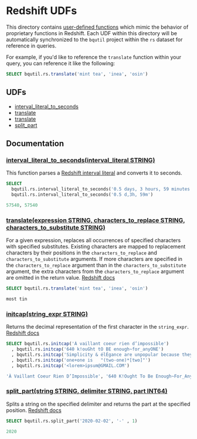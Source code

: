 # Redshift UDFs

This directory contains [user-defined functions](https://cloud.google.com/bigquery/docs/reference/standard-sql/user-defined-functions)
which mimic the behavior of proprietary functions in Redshift. Each UDF within this
directory will be automatically synchronized to the `bqutil` project within the
`rs` dataset for reference in queries.

For example, if you'd like to reference the `translate` function within your query,
you can reference it like the following:
```sql
SELECT bqutil.rs.translate('mint tea', 'inea', 'osin')
```

## UDFs


* [interval_literal_to_seconds](#interval_literal_to_secondsinterval_literal-string)
* [translate](#translateexpression-string-characters_to_replace-string-characters_to_substitute-string)
* [translate](#initcapstring_expr-string)
* [split_part](#split_partstring-string-delimiter-string-part-int64)


## Documentation

### [interval_literal_to_seconds(interval_literal STRING)](interval_literal_to_seconds.sql)
This function parses a [Redshift interval literal](https://docs.aws.amazon.com/redshift/latest/dg/r_interval_literals.html) and converts it to seconds.
```sql
SELECT
  bqutil.rs.interval_literal_to_seconds('0.5 days, 3 hours, 59 minutes'),
  bqutil.rs.interval_literal_to_seconds('0.5 d,3h, 59m')

57540, 57540
```


### [translate(expression STRING, characters_to_replace STRING, characters_to_substitute STRING)](translate.sql)
For a given expression, replaces all occurrences of specified characters with specified substitutes. Existing characters are mapped to replacement characters by their positions in the `characters_to_replace` and `characters_to_substitute` arguments. If more characters are specified in the `characters_to_replace` argument than in the `characters_to_substitute` argument, the extra characters from the `characters_to_replace` argument are omitted in the return value. [Redshift docs](https://docs.aws.amazon.com/redshift/latest/dg/r_TRANSLATE.html)
```sql
SELECT bqutil.rs.translate('mint tea', 'inea', 'osin')

most tin
```


### [initcap(string_expr STRING)](initcap.sql)
Returns the decimal representation of the first character in the `string_expr`. [Redshift docs](https://docs.aws.amazon.com/redshift/latest/dg/r_INITCAP.html)
```sql
SELECT bqutil.rs.initcap('À vaillant coeur rien d’impossible')
  , bqutil.rs.initcap('640 k!ouGht tO BE enough~for_anyONE')
  , bqutil.rs.initcap('Simplicity & élÉgance are unpopular because they require hard-work&discipline')
  , bqutil.rs.initcap('one+one is   "(two-one)*[two]"')
  , bqutil.rs.initcap('<lorem>ipsum@GMAIL.COM')

'À Vaillant Coeur Rien D’Impossible', '640 K!Ought To Be Enough~For_Anyone', 'Simplicity & Élégance Are Unpopular Because They Require Hard-Work&Discipline', 'One+One Is   "(Two-One)*[Two]"', '<Lorem>Ipsum@Gmail.Com'
```


### [split_part(string STRING, delimiter STRING, part INT64)](split_part.sql)
Splits a string on the specified delimiter and returns the part at the specified position. [Redshift docs](https://docs.aws.amazon.com/redshift/latest/dg/SPLIT_PART.html)
```sql
SELECT bqutil.rs.split_part('2020-02-02', '-' , 1)

2020
```
